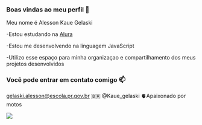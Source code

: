 ### Boas vindas ao meu perfil 💙

Meu nome é Alesson Kaue Gelaski

-Estou estudando na [Alura](https://www.alura.com.br)

-Estou me desenvolvendo na linguagem JavaScript

-Utilizo esse espaço para minha organizaçao e compartilhamento dos meus projetos desenvolvidos

### Você pode entrar em contato comigo 📫

gelaski.alesson@escola.pr.gov.br
🇧🇷 @Kaue_gelaski
🫀Apaixonado por motos

![](https://media.tenor.com/WRic8Avf9q8AAAAj/riding-tricks.gif)
